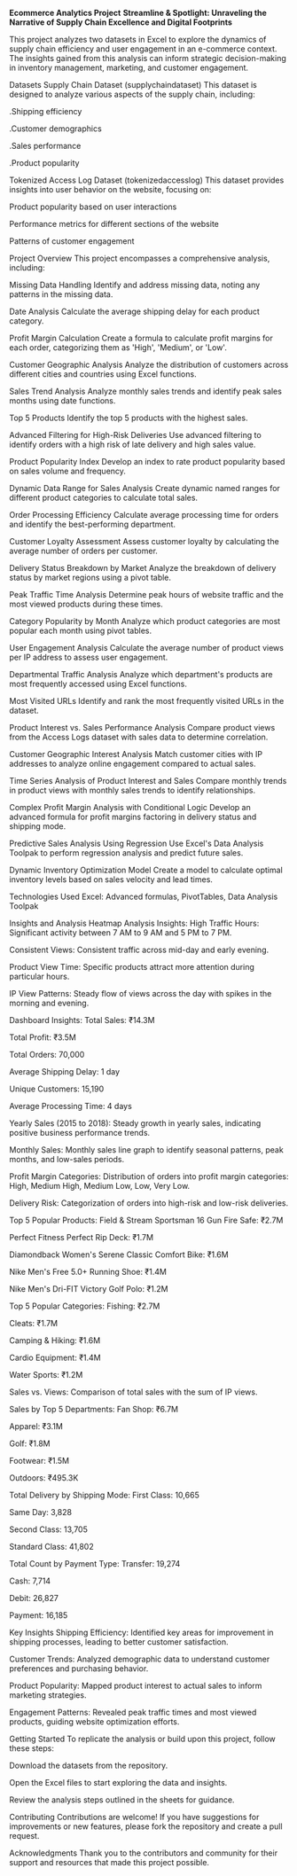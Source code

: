 **Ecommerce Analytics Project**
**Streamline & Spotlight: Unraveling the Narrative of Supply Chain Excellence and Digital Footprints**


This project analyzes two datasets in Excel to explore the dynamics of supply chain efficiency and user engagement in an e-commerce context. The insights gained from this analysis can inform strategic decision-making in inventory management, marketing, and customer engagement.

Datasets
Supply Chain Dataset (supplychaindataset)
This dataset is designed to analyze various aspects of the supply chain, including:

.Shipping efficiency

.Customer demographics

.Sales performance

.Product popularity

Tokenized Access Log Dataset (tokenizedaccesslog)
This dataset provides insights into user behavior on the website, focusing on:

Product popularity based on user interactions

Performance metrics for different sections of the website

Patterns of customer engagement

Project Overview
This project encompasses a comprehensive analysis, including:

Missing Data Handling
Identify and address missing data, noting any patterns in the missing data.

Date Analysis
Calculate the average shipping delay for each product category.

Profit Margin Calculation
Create a formula to calculate profit margins for each order, categorizing them as 'High', 'Medium', or 'Low'.

Customer Geographic Analysis
Analyze the distribution of customers across different cities and countries using Excel functions.

Sales Trend Analysis
Analyze monthly sales trends and identify peak sales months using date functions.

Top 5 Products
Identify the top 5 products with the highest sales.

Advanced Filtering for High-Risk Deliveries
Use advanced filtering to identify orders with a high risk of late delivery and high sales value.

Product Popularity Index
Develop an index to rate product popularity based on sales volume and frequency.

Dynamic Data Range for Sales Analysis
Create dynamic named ranges for different product categories to calculate total sales.

Order Processing Efficiency
Calculate average processing time for orders and identify the best-performing department.

Customer Loyalty Assessment
Assess customer loyalty by calculating the average number of orders per customer.

Delivery Status Breakdown by Market
Analyze the breakdown of delivery status by market regions using a pivot table.

Peak Traffic Time Analysis
Determine peak hours of website traffic and the most viewed products during these times.

Category Popularity by Month
Analyze which product categories are most popular each month using pivot tables.

User Engagement Analysis
Calculate the average number of product views per IP address to assess user engagement.

Departmental Traffic Analysis
Analyze which department's products are most frequently accessed using Excel functions.

Most Visited URLs
Identify and rank the most frequently visited URLs in the dataset.

Product Interest vs. Sales Performance Analysis
Compare product views from the Access Logs dataset with sales data to determine correlation.

Customer Geographic Interest Analysis
Match customer cities with IP addresses to analyze online engagement compared to actual sales.

Time Series Analysis of Product Interest and Sales
Compare monthly trends in product views with monthly sales trends to identify relationships.

Complex Profit Margin Analysis with Conditional Logic
Develop an advanced formula for profit margins factoring in delivery status and shipping mode.

Predictive Sales Analysis Using Regression
Use Excel's Data Analysis Toolpak to perform regression analysis and predict future sales.

Dynamic Inventory Optimization Model
Create a model to calculate optimal inventory levels based on sales velocity and lead times.

Technologies Used
Excel: Advanced formulas, PivotTables, Data Analysis Toolpak

Insights and Analysis
Heatmap Analysis Insights:
High Traffic Hours: Significant activity between 7 AM to 9 AM and 5 PM to 7 PM.

Consistent Views: Consistent traffic across mid-day and early evening.

Product View Time: Specific products attract more attention during particular hours.

IP View Patterns: Steady flow of views across the day with spikes in the morning and evening.

Dashboard Insights:
Total Sales: ₹14.3M

Total Profit: ₹3.5M

Total Orders: 70,000

Average Shipping Delay: 1 day

Unique Customers: 15,190

Average Processing Time: 4 days

Yearly Sales (2015 to 2018):
Steady growth in yearly sales, indicating positive business performance trends.

Monthly Sales:
Monthly sales line graph to identify seasonal patterns, peak months, and low-sales periods.

Profit Margin Categories:
Distribution of orders into profit margin categories: High, Medium High, Medium Low, Low, Very Low.

Delivery Risk:
Categorization of orders into high-risk and low-risk deliveries.

Top 5 Popular Products:
Field & Stream Sportsman 16 Gun Fire Safe: ₹2.7M

Perfect Fitness Perfect Rip Deck: ₹1.7M

Diamondback Women's Serene Classic Comfort Bike: ₹1.6M

Nike Men's Free 5.0+ Running Shoe: ₹1.4M

Nike Men's Dri-FIT Victory Golf Polo: ₹1.2M

Top 5 Popular Categories:
Fishing: ₹2.7M

Cleats: ₹1.7M

Camping & Hiking: ₹1.6M

Cardio Equipment: ₹1.4M

Water Sports: ₹1.2M

Sales vs. Views:
Comparison of total sales with the sum of IP views.

Sales by Top 5 Departments:
Fan Shop: ₹6.7M

Apparel: ₹3.1M

Golf: ₹1.8M

Footwear: ₹1.5M

Outdoors: ₹495.3K

Total Delivery by Shipping Mode:
First Class: 10,665

Same Day: 3,828

Second Class: 13,705

Standard Class: 41,802

Total Count by Payment Type:
Transfer: 19,274

Cash: 7,714

Debit: 26,827

Payment: 16,185

Key Insights
Shipping Efficiency: Identified key areas for improvement in shipping processes, leading to better customer satisfaction.

Customer Trends: Analyzed demographic data to understand customer preferences and purchasing behavior.

Product Popularity: Mapped product interest to actual sales to inform marketing strategies.

Engagement Patterns: Revealed peak traffic times and most viewed products, guiding website optimization efforts.

Getting Started
To replicate the analysis or build upon this project, follow these steps:

Download the datasets from the repository.

Open the Excel files to start exploring the data and insights.

Review the analysis steps outlined in the sheets for guidance.

Contributing
Contributions are welcome! If you have suggestions for improvements or new features, please fork the repository and create a pull request.

Acknowledgments
Thank you to the contributors and community for their support and resources that made this project possible.
